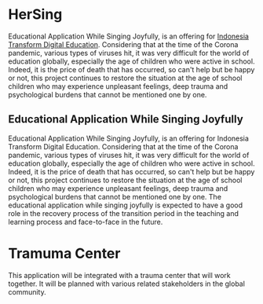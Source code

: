 # HerSing
Educational Application While Singing Joyfully, is an offering for [Indonesia Transform Digital Education](https://angel.co/company/indonesia-transform-education). Considering that at the time of the Corona pandemic, various types of viruses hit, it was very difficult for the world of education globally, especially the age of children who were active in school. Indeed, it is the price of death that has occurred, so can't help but be happy or not, this project continues to restore the situation at the age of school children who may experience unpleasant feelings, deep trauma and psychological burdens that cannot be mentioned one by one.
## Educational Application While Singing Joyfully
Educational Application While Singing Joyfully, is an offering for Indonesia Transform Digital Education.
Considering that at the time of the Corona pandemic, various types of viruses hit, it was very difficult for the world of education globally, especially the age of children who were active in school. Indeed, it is the price of death that has occurred, so can't help but be happy or not, this project continues to restore the situation at the age of school children who may experience unpleasant feelings, deep trauma and psychological burdens that cannot be mentioned one by one.
The educational application while singing joyfully is expected to have a good role in the recovery process of the transition period in the teaching and learning process and face-to-face in the future. 
# Tramuma Center 
This application will be integrated with a trauma center that will work together. It will be planned with various related stakeholders in the global community.
